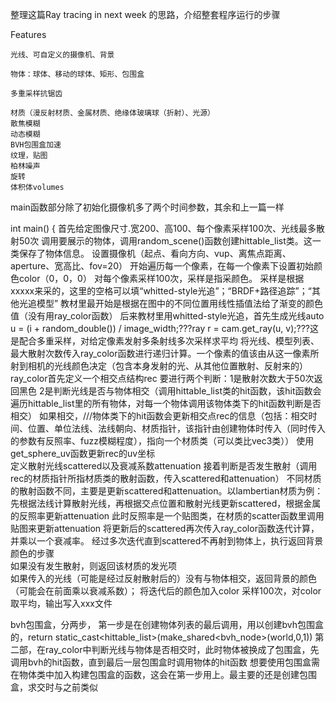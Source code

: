 整理这篇Ray tracing in next week 的思路，介绍整套程序运行的步骤

Features

    光线、可自定义的摄像机、背景
    
    物体：球体、移动的球体、矩形、包围盒
    
    多重采样抗锯齿
    
    材质（漫反射材质、金属材质、绝缘体玻璃球（折射）、光源）
    散焦模糊
    动态模糊
    BVH包围盒加速
    纹理，贴图
    柏林噪声
    旋转
    体积体volumes
    

main函数部分除了初始化摄像机多了两个时间参数，其余和上一篇一样

int main() {
首先给定图像尺寸.宽200、高100、每个像素采样100次、光线最多散射50次
调用要展示的物体，调用random_scene()函数创建hittable_list类。这一类保存了物体信息。
设置摄像机（起点、看向方向、vup、离焦点距离、aperture、宽高比、fov=20）
开始遍历每一个像素，在每一个像素下设置初始颜色color（0，0，0）
    对每个像素采样100次，采样是指采颜色。
        采样是根据xxxxx来采的，这里的空格可以填“whitted-style光追”；“BRDF+路径追踪”；“其他光追模型”
        教材里最开始是根据在图中的不同位置用线性插值法给了渐变的颜色值（没有用ray_color函数）
        后来教材里用whitted-style光追，首先生成光线auto u = (i + random_double()) / image_width;???ray r = cam.get_ray(u, v);???这是配合多重采样，对给定像素发射多条射线多次采样求平均
        将光线、模型列表、最大散射次数传入ray_color函数进行递归计算。一个像素的值该由从这一像素所射到相机的光线颜色决定（包含本身发射的光、从其他位置散射、反射来的）
            ray_color首先定义一个相交点结构rec
            要进行两个判断：1是散射次数大于50次返回黑色
            2是判断光线是否与物体相交（调用hittable_list类的hit函数，该hit函数会遍历hittable_list里的所有物体，对每一个物体调用该物体类下的hit函数判断是否相交）
                如果相交，///物体类下的hit函数会更新相交点rec的信息（包括：相交时间、位置、单位法线、法线朝向、材质指针，该指针由创建物体时传入（同时传入的参数有反照率、fuzz模糊程度），指向一个材质类（可以类比vec3类））
                使用get_sphere_uv函数更新rec的uv坐标    
                    定义散射光线scattered以及衰减系数attenuation
                    接着判断是否发生散射（调用rec的材质指针所指材质类的散射函数，传入scattered和attenuation）
                    不同材质的散射函数不同，主要是更新scattered和attenuation。以lambertian材质为例：
                        先根据法线计算散射光线，再根据交点位置和散射光线更新scattered，根据金属的反照率更新attenuation
                        此时反照率是一个贴图类，在材质的scatter函数里调用贴图来更新attenuation
                        将更新后的scattered再次传入ray_color函数迭代计算，并乘以一个衰减率。
                        经过多次迭代直到scattered不再射到物体上，执行返回背景颜色的步骤                       
                        如果没有发生散射，则返回该材质的发光项                        
                 如果传入的光线（可能是经过反射散射后的）没有与物体相交，返回背景的颜色（可能会在前面乘以衰减系数）；
        将迭代后的颜色加入color
    采样100次，对color取平均，输出写入xxx文件
    
    
     
bvh包围盒，分两步，
第一步是在创建物体列表的最后调用，用以创建bvh包围盒的，return static_cast<hittable_list>(make_shared<bvh_node>(world,0,1))
第二部，在ray_color中判断光线与物体是否相交时，此时物体被换成了包围盒，先调用bvh的hit函数，直到最后一层包围盒时调用物体的hit函数
想要使用包围盒需在物体类中加入构建包围盒的函数，这会在第一步用上。最主要的还是创建包围盒，求交时与之前类似
             
